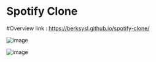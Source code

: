 # Spotify Clone

#Overview
link : https://berksysl.github.io/spotify-clone/

![image](https://user-images.githubusercontent.com/54808716/201995008-430781cf-c665-4d1c-8681-fc73beb88458.png)

![image](https://user-images.githubusercontent.com/54808716/201995181-ad0434b5-ad00-4420-a89d-b3d675b7a600.png)
